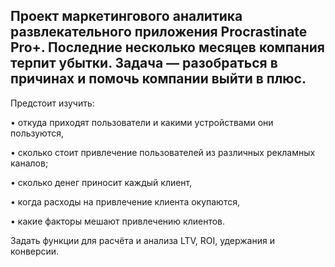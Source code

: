 
## Проект маркетингового аналитика развлекательного приложения Procrastinate Pro+. Последние несколько месяцев компания терпит убытки. Задача — разобраться в причинах и помочь компании выйти в плюс.

Предстоит изучить:

•	откуда приходят пользователи и какими устройствами они пользуются,

•	сколько стоит привлечение пользователей из различных рекламных каналов;

•	сколько денег приносит каждый клиент,

•	когда расходы на привлечение клиента окупаются,

•	какие факторы мешают привлечению клиентов.


Задать функции для расчёта и анализа LTV, ROI, удержания и конверсии.
